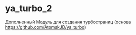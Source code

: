 # ya_turbo_2
Дополненный Модуль для создания турбостраниц (основа https://github.com/AtomskJD/ya_turbo) 
